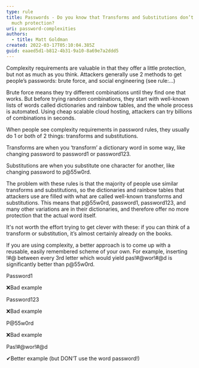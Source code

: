 ```yaml
---
type: rule
title: Passwords - Do you know that Transforms and Substitutions don’t offer
  much protection?
uri: password-complexities
authors:
  - title: Matt Goldman
created: 2022-03-17T05:10:04.385Z
guid: eaaed5d1-b812-4b31-9a10-8a69e7a2ddd5
---
```

Complexity requirements are valuable in that they offer a little protection, but not as much as you think. Attackers generally use 2 methods to get people’s passwords: brute force, and social engineering (see rule:…)

<!--endintro-->

Brute force means they try different combinations until they find one that works. But before trying random combinations, they start with well-known lists of words called dictionaries and rainbow tables, and the whole process is automated. Using cheap scalable cloud hosting, attackers can try billions of combinations in seconds.

When people see complexity requirements in password rules, they usually do 1 or both of 2 things: transforms and substitutions.

Transforms are when you ‘transform’ a dictionary word in some way, like changing password to password1 or password123.

Substitutions are when you substitute one character for another, like changing password to p@55w0rd.

The problem with these rules is that the majority of people use similar transforms and substitutions, so the dictionaries and rainbow tables that attackers use are filled with what are called well-known transforms and substitutions. This means that p@55w0rd, password1, password123, and many other variations are in their dictionaries, and therefore offer no more protection that the actual word itself.

It's not worth the effort trying to get clever with these: if you can think of a transform or substitution, it’s almost certainly already on the books.

If you are using complexity, a better approach is to come up with a reusable, easily remembered scheme of your own. For example, inserting !#@ between every 3rd letter which would yield pas!#@wor!#@d is significantly better than p@55w0rd.

Password1

❌Bad example

Password123

❌Bad example

P@55w0rd

❌Bad example

Pas!#@wor!#@d

✔Better example (but DON’T use the word password!)


